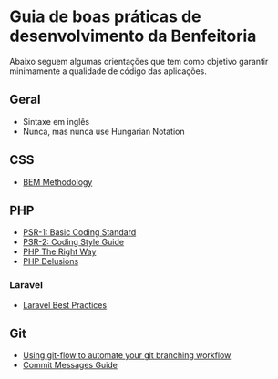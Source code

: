# Guia de boas práticas de desenvolvimento da Benfeitoria

Abaixo seguem algumas orientações que tem como objetivo garantir minimamente a qualidade de código das aplicações.

## Geral

* Sintaxe em inglês
* Nunca, mas nunca use Hungarian Notation

## CSS

* [BEM Methodology](http://getbem.com/)

## PHP

* [PSR-1: Basic Coding Standard](https://www.php-fig.org/psr/psr-1/)
* [PSR-2: Coding Style Guide](https://www.php-fig.org/psr/psr-2/)
* [PHP The Right Way](https://phptherightway.com/)
* [PHP Delusions](https://phpdelusions.net/)

### Laravel

* [Laravel Best Practices](https://github.com/alexeymezenin/laravel-best-practices)

## Git

* [Using git-flow to automate your git branching workflow](https://jeffkreeftmeijer.com/git-flow/)
* [Commit Messages Guide](https://github.com/RomuloOliveira/commit-messages-guide)
